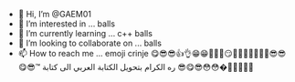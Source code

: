 - 👋 Hi, I’m @GAEM01
- 👀 I’m interested in ... balls
- 🌱 I’m currently learning ... c++ balls
- 💞️ I’m looking to collaborate on ... balls
- 📫 How to reach me ...
emoji crinje 😋😎😎👍👌😁😁😤😤😤😏🔥🔥🔥🤬🤬🤮🤮😎😎😋😎™ ره الكرام بتحويل الكتابة العربي الى كتابة 😎😋😎😳😳�👩🏿‍🦱🧕🏿
<!---
GAEM01/GAEM01 is a ✨ special ✨ repository because its `README.md` (this file) appears on your GitHub profile.
You can click the Preview link to take a look at your changes.
--->
